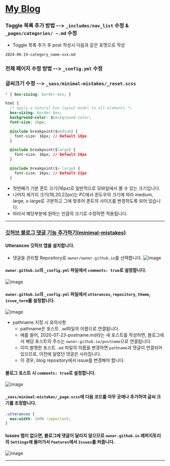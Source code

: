 # [My Blog](https://sandokim.github.io/)

### Toggle 목록 추가 방법 --> `_includes/nav_list` 수정 & `_pages/categories/ ~.md` 수정
- Toggle 목록 추가 후 post 작성시 다음과 같은 포멧으로 작성
```html
2024-06-19-category_name-xxx.md
```

### 전체 페이지 수정 방법 --> `_config.yml` 수정

### 글씨크기 수정 --> `_sass/minimal-mistakes/_reset.scss` 

```css
* { box-sizing: border-box; }

html {
  /* apply a natural box layout model to all elements */
  box-sizing: border-box;
  background-color: $background-color;
  font-size: 16px;

  @include breakpoint($medium) {
    font-size: 16px; // Default 18px
  }

  @include breakpoint($large) {
    font-size: 16px; // Default 20px
  }

  @include breakpoint($x-large) {
    font-size: 16px; // Default 22px
  }
```

- 첫번째가 기본 폰트 크기(16px)로 일반적으로 모바일에서 볼 수 있는 크기입니다.
- 나머지 세가지 크기(18,20,22px)는 PC에서 윈도우의 크기에 따라 medium, large, x-large로 구분하고 그에 맞추어 폰트의 사이즈를 변경하도록 되어 있습니다.
- 따라서 해당부분에 원하는 만큼의 크기로 수정하면 적용됩니다.

-------

### [깃허브 블로그 댓글 기능 추가하기(minimal-mistakes)](https://0530hwi.github.io/custom_blog/Custom_GitBlog5/)

#### Utterances 깃허브 앱을 설치합니다.
- 댓글을 관리할 Repository로 `owner/owner.github.io`를 선택합니다.
![image](https://github.com/sandokim/sandokim.github.io/assets/74639652/0c281be4-03df-4fbf-981f-3b65d194bf1e)


####  `owner.github.io`의 `_config.yml` 파일에서 `comments: true`로 설정합니다.
![image](https://github.com/sandokim/sandokim.github.io/assets/74639652/1f73fd56-c716-4a1a-936b-231e01855884)

#### `owner.github.io`의 `_config.yml` 파일에서 `utterances`, `repository`, `theme`, `issue_term`를 설정합니다.
![image](https://github.com/sandokim/sandokim.github.io/assets/74639652/f84c1955-1eea-4aa0-82cc-380d424ca506)

- pathname 지정 시 유의사항
  - pathname은 포스트 `.md`파일의 이름으로 연결됩니다.
  - 예를 들어, 2020-07-23-postname.md라는 새 포스트를 작성하면, 블로그에서 해당 포스트의 주소는 `owner.github.io/postname`으로 연결됩니다.
  - 이미 발행한 포스트 `.md` 파일의 이름을 변경하면 `pathname`과 댓글이 연결되어 있으므로, 이전에 달렸던 댓글은 사라집니다.
  - 이 경우, blog repository에서 issue를 변경해야 합니다.

#### 블로그 포스트 시 `comments: true`로 설정합니다.
  
![image](https://github.com/sandokim/sandokim.github.io/assets/74639652/fee97d47-4fd8-4dac-91c9-17c8bf18e8a3)

#### `_sass/minimal-mistakes/_page.scss`에 다음 코드를 아무 곳에나 추가하여 글씨 크기를 조정합니다.
```css
.utterances {
  max-width: 100% !important;
}
```

#### Iusses 탭이 없으면, 블로그에 댓글이 달리지 않으므로 `owner.github.io` 레퍼지토리의 `Settings`에 들어가서 `Features`에서 `Issues`를 켜줍니다.

![image](https://github.com/sandokim/sandokim.github.io/assets/74639652/c271815e-f3c0-4c35-b677-ba8c438642cf)


-------
